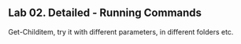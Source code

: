 ## Lab 02. Detailed - Running Commands

Get-Childitem, try it with different parameters, in different folders etc.